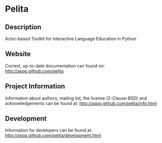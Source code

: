 # Pelita

## Description

Actor-based Toolkit for Interactive Language Education in Python

## Website

Current, up-to-date documentation can found on: http://aspp.github.com/pelita

## Project Information

Information about authors, mailing list, the license (2-Clause-BSD) and
acknowledgements can be found at: http://aspp.github.com/pelita/info.html

## Development

Information for developers can be found
at: http://aspp.github.com/pelita/development.html

